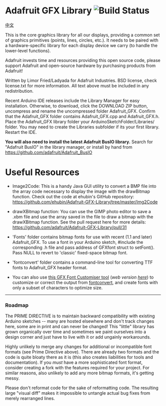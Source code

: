 # Adafruit GFX Library ![Build Status](https://github.com/adafruit/Adafruit-GFX-Library/workflows/Arduino%20Library%20CI/badge.svg)

[中文](./README_zh.md)

This is the core graphics library for all our displays, providing a common set of graphics primitives (points, lines, circles, etc.). It needs to be paired with a hardware-specific library for each display device we carry (to handle the lower-level functions).

Adafruit invests time and resources providing this open source code, please support Adafruit and open-source hardware by purchasing products from Adafruit!

Written by Limor Fried/Ladyada for Adafruit Industries.
BSD license, check license.txt for more information.
All text above must be included in any redistribution.

Recent Arduino IDE releases include the Library Manager for easy installation. Otherwise, to download, click the DOWNLOAD ZIP button, uncompress and rename the uncompressed folder Adafruit_GFX. Confirm that the Adafruit_GFX folder contains Adafruit_GFX.cpp and Adafruit_GFX.h. Place the Adafruit_GFX library folder your ArduinoSketchFolder/Libraries/ folder. You may need to create the Libraries subfolder if its your first library. Restart the IDE.

**You will also need to install the latest Adafruit BusIO library.** Search for "Adafruit BusIO" in the library manager, or install by hand from https://github.com/adafruit/Adafruit_BusIO

# Useful Resources

- Image2Code: This is a handy Java GUI utility to convert a BMP file into the array code necessary to display the image with the drawBitmap function. Check out the code at ehubin's GitHub repository: https://github.com/ehubin/Adafruit-GFX-Library/tree/master/Img2Code

- drawXBitmap function: You can use the GIMP photo editor to save a .xbm file and use the array saved in the file to draw a bitmap with the drawXBitmap function. See the pull request here for more details: https://github.com/adafruit/Adafruit-GFX-Library/pull/31

- 'Fonts' folder contains bitmap fonts for use with recent (1.1 and later) Adafruit_GFX. To use a font in your Arduino sketch, \#include the corresponding .h file and pass address of GFXfont struct to setFont(). Pass NULL to revert to 'classic' fixed-space bitmap font.

- 'fontconvert' folder contains a command-line tool for converting TTF fonts to Adafruit_GFX header format.

- You can also use [this GFX Font Customiser tool](https://github.com/tchapi/Adafruit-GFX-Font-Customiser) (_web version [here](https://tchapi.github.io/Adafruit-GFX-Font-Customiser/)_) to customize or correct the output from [fontconvert](https://github.com/adafruit/Adafruit-GFX-Library/tree/master/fontconvert), and create fonts with only a subset of characters to optimize size.

---

### Roadmap

The PRIME DIRECTIVE is to maintain backward compatibility with existing Arduino sketches -- many are hosted elsewhere and don't track changes here, some are in print and can never be changed! This "little" library has grown organically over time and sometimes we paint ourselves into a design corner and just have to live with it or add ungainly workarounds.

Highly unlikely to merge any changes for additional or incompatible font formats (see Prime Directive above). There are already two formats and the code is quite bloaty there as it is (this also creates liabilities for tools and documentation). If you *must* have a more sophisticated font format, consider creating a fork with the features required for your project. For similar reasons, also unlikely to add any more bitmap formats, it's getting messy.

Please don't reformat code for the sake of reformatting code. The resulting large "visual diff" makes it impossible to untangle actual bug fixes from merely rearranged lines.
